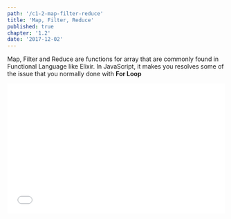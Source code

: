 ```yaml
---
path: '/c1-2-map-filter-reduce'
title: 'Map, Filter, Reduce'
published: true
chapter: '1.2'
date: '2017-12-02'
---
```


Map, Filter and Reduce are functions for array that are commonly found in Functional Language like Elixir. In JavaScript, it makes you resolves some of the issue that you normally done with __For Loop__

<iframe width="100%" height="300" src="//jsfiddle.net/superoo7/9f96zcjx/embedded/" allowpaymentrequest allowfullscreen="allowfullscreen" frameborder="0"></iframe>

